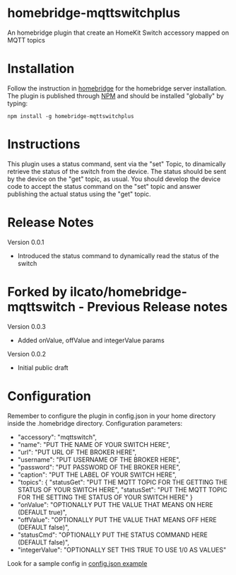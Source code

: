 # homebridge-mqttswitchplus
An homebridge plugin that create an HomeKit Switch accessory mapped on MQTT topics

# Installation
Follow the instruction in [homebridge](https://www.npmjs.com/package/homebridge) for the homebridge server installation.
The plugin is published through [NPM](https://www.npmjs.com/package/homebridge-mqttswitchplus) and should be installed "globally" by typing:

    npm install -g homebridge-mqttswitchplus

# Instructions
This plugin uses a status command, sent via the "set" Topic, to dinamically retrieve the status of the switch from the device. 
The status should be sent by the device on the "get" topic, as usual. 
You should develop the device code to accept the status command on the "set" topic and answer publishing the actual status using the "get" topic. 

# Release Notes
Version 0.0.1
+ Introduced the status command to dynamically read the status of the switch

# Forked by ilcato/homebridge-mqttswitch - Previous Release notes
Version 0.0.3
+ Added onValue, offValue and integerValue params

Version 0.0.2
+ Initial public draft

# Configuration
Remember to configure the plugin in config.json in your home directory inside the .homebridge directory. Configuration parameters:
+ "accessory": "mqttswitch",
+ "name": "PUT THE NAME OF YOUR SWITCH HERE",
+ "url": "PUT URL OF THE BROKER HERE",
+ "username": "PUT USERNAME OF THE BROKER HERE",
+ "password": "PUT PASSWORD OF THE BROKER HERE",
+ "caption": "PUT THE LABEL OF YOUR SWITCH HERE",
+ "topics": {
 	"statusGet": 	"PUT THE MQTT TOPIC FOR THE GETTING THE STATUS OF YOUR SWITCH HERE",
 	"statusSet": 	"PUT THE MQTT TOPIC FOR THE SETTING THE STATUS OF YOUR SWITCH HERE"
	}
+ "onValue": "OPTIONALLY PUT THE VALUE THAT MEANS ON HERE (DEFAULT true)",
+ "offValue": "OPTIONALLY PUT THE VALUE THAT MEANS OFF HERE (DEFAULT false)",
+ "statusCmd": "OPTIONALLY PUT THE STATUS COMMAND HERE (DEFAULT false)",
+ "integerValue": "OPTIONALLY SET THIS TRUE TO USE 1/0 AS VALUES"

Look for a sample config in [config.json example](https://github.com/raidolo/homebridge-mqttswitchplus/blob/master/config.json)
